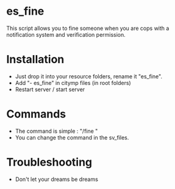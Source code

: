 # es_fine


This script allows you to fine someone when you are cops with a notification system and verification permission.


# Installation

  - Just drop it into your resource folders, rename it "es_fine".
  - Add "- es_fine" in citymp files (in root folders)
  - Restart server / start server
  
# Commands

  - The command is simple : "/fine <id> <amount>"
  - You can change the command in the sv_files.
  
# Troubleshooting

  - Don't let your dreams be dreams
